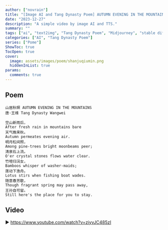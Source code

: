 ```yaml
---
author: ["novrain"]
title: "[Image AI and Tang Dynasty Poem] AUTUMN EVENING IN THE MOUNTAINS"
date: "2023-12-27"
description: "A simple video by image AI and TTS."
summary: ""
tags: ["ai", "text2img", "Tang Dynasty Poem", "Midjourney", "stable diffusion"]
categories: ["AI", "Tang Dynasty Poem"]
series: ["Pome"]
ShowToc: true
TocOpen: true
cover:
  image: assets/images/poem/shanjuqiumin.png
  hiddenInList: true
params:
  comments: true
---
```


## Poem

```text
山居秋暝 AUTUMN EVENING IN THE MOUNTAINS
唐·王维 Tang Dynasty Wangwei

空山新雨后，
After fresh rain in mountains bare
天气晚来秋。
Autumn permeates evening air.
明月松间照，
Among pine-trees bright moonbeams peer;
清泉石上流。
O'er crystal stones flows water clear.
竹喧归浣女，
Bamboos whisper of washer-maids;
莲动下渔舟。
Lotus stirs when fishing boat wades.
随意春芳歇，
Though fragrant spring may pass away,
王孙自可留。
Still here's the place for you to stay.
```

## Video

▶️ https://www.youtube.com/watch?v=ziyvJC485zI

